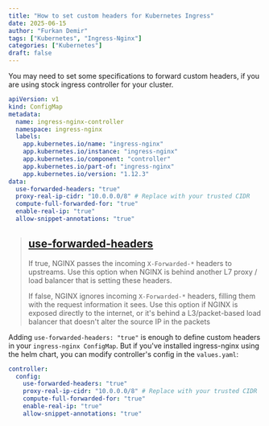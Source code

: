 ```yaml
---
title: "How to set custom headers for Kubernetes Ingress"
date: 2025-06-15
author: "Furkan Demir"
tags: ["Kubernetes", "Ingress-Nginx"]
categories: ["Kubernetes"]
draft: false
---
```


You may need to set some specifications to forward custom headers, if you are using stock ingress controller for your cluster.

```yml
apiVersion: v1
kind: ConfigMap
metadata:
  name: ingress-nginx-controller
  namespace: ingress-nginx
  labels:
    app.kubernetes.io/name: "ingress-nginx"
    app.kubernetes.io/instance: "ingress-nginx"
    app.kubernetes.io/component: "controller"
    app.kubernetes.io/part-of: "ingress-nginx"
    app.kubernetes.io/version: "1.12.3"
data:
  use-forwarded-headers: "true"
  proxy-real-ip-cidr: "10.0.0.0/8" # Replace with your trusted CIDR
  compute-full-forwarded-for: "true"
  enable-real-ip: "true"
  allow-snippet-annotations: "true"
```

> ## [use-forwarded-headers](https://kubernetes.github.io/ingress-nginx/user-guide/nginx-configuration/configmap/#use-forwarded-headers)
> 
> If true, NGINX passes the incoming `X-Forwarded-*` headers to upstreams. Use this option when NGINX is behind another L7 proxy / load balancer that is setting these headers.
> 
> If false, NGINX ignores incoming `X-Forwarded-*` headers, filling them with the request information it sees. Use this option if NGINX is exposed directly to the internet, or it's behind a L3/packet-based load balancer that doesn't alter the source IP in the packets

Adding `use-forwarded-headers: "true"` is enough to define custom headers in your `ingress-nginx ConfigMap`. But if you've installed ingress-nginx using the helm chart, you can modify controller's config in the `values.yaml`:

```yml
controller:  
  config:    
    use-forwarded-headers: "true"
    proxy-real-ip-cidr: "10.0.0.0/8" # Replace with your trusted CIDR
    compute-full-forwarded-for: "true"
    enable-real-ip: "true"
    allow-snippet-annotations: "true"
```
